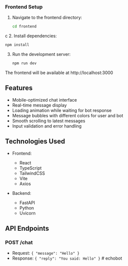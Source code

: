 
### Frontend Setup

1. Navigate to the frontend directory:
   ```bash
   cd frontend
   ```
c
2. Install dependencies:
   ```bash
   npm install
   ```

3. Run the development server:
   ```bash
   npm run dev
   ```

The frontend will be available at http://localhost:3000

## Features

- Mobile-optimized chat interface
- Real-time message display
- Loading animation while waiting for bot response
- Message bubbles with different colors for user and bot
- Smooth scrolling to latest messages
- Input validation and error handling

## Technologies Used

- Frontend:
  - React
  - TypeScript
  - TailwindCSS
  - Vite
  - Axios

- Backend:
  - FastAPI
  - Python
  - Uvicorn

## API Endpoints

### POST /chat
- Request: `{ "message": "Hello" }`
- Response: `{ "reply": "You said: Hello" }` # echobot
